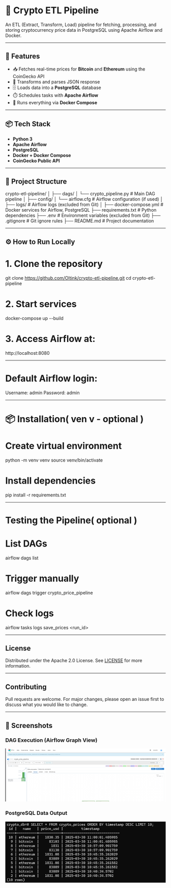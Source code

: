 # 🚀 Crypto ETL Pipeline

An ETL (Extract, Transform, Load) pipeline for fetching, processing, and storing cryptocurrency price data in PostgreSQL using Apache Airflow and Docker.

---

## 🧩 Features

- 📥 Fetches real-time prices for **Bitcoin** and **Ethereum** using the CoinGecko API
- 🧠 Transforms and parses JSON response
- 🗄️ Loads data into a **PostgreSQL** database
- ⏱️ Schedules tasks with **Apache Airflow**
- 🐳 Runs everything via **Docker Compose**

---

## 📦 Tech Stack

- **Python 3**
- **Apache Airflow**
- **PostgreSQL**
- **Docker + Docker Compose**
- **CoinGecko Public API**

---

## 📁 Project Structure

crypto-etl-pipeline/
│
├── dags/
│   └── crypto_pipeline.py         # Main DAG pipeline
│
├── config/
│   └── airflow.cfg                # Airflow configuration (if used)
│
├── logs/                          # Airflow logs (excluded from Git)
│
├── docker-compose.yml             # Docker services for Airflow, PostgreSQL
├── requirements.txt               # Python dependencies
├── .env                           # Environment variables (excluded from Git)
├── .gitignore                     # Git ignore rules
├── README.md                      # Project documentation

---

## ⚙️ How to Run Locally

# 1. Clone the repository
git clone https://github.com/Oltink/crypto-etl-pipeline.git
cd crypto-etl-pipeline

# 2. Start services
docker-compose up --build

# 3. Access Airflow at:
http://localhost:8080

---

# Default Airflow login:

Username: admin
Password: admin

---

# 📦 Installation( ven v - optional ) 

# Create virtual environment
python -m venv venv
source venv/bin/activate

# Install dependencies
pip install -r requirements.txt

---

# Testing the Pipeline( optional )

# List DAGs
airflow dags list

# Trigger manually
airflow dags trigger crypto_price_pipeline

# Check logs
airflow tasks logs save_prices <run_id>

---

## License
Distributed under the Apache 2.0 License. See [LICENSE](./LICENSE) for more information.

---

## Contributing
Pull requests are welcome. For major changes, please open an issue first to discuss what you would like to change.

---

## 📸 Screenshots

### DAG Execution (Airflow Graph View)
![DAG Graph](assets/dag_graph.png)

### PostgreSQL Data Output
![Postgres Data](assets/db_results.png)


